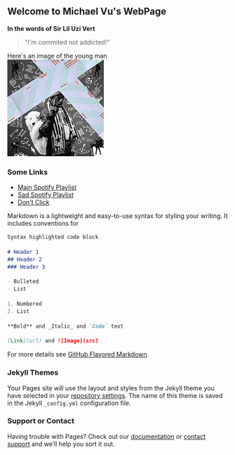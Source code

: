 ## Welcome to Michael Vu's WebPage
**In the words of Sir Lil Uzi Vert**
> "I'm commited not addicted!"
>
Here's an image of the young man  
![Image](/LIR2.jpg)

### Some Links
- [Main Spotify Playlist](https://open.spotify.com/playlist/7eQVYX5OojUcPta3u0XRzg)
- [Sad Spotify Playlist](https://open.spotify.com/playlist/2nc1PSY18589KgbhyQWBHV)
- [Don't Click](https://www.youtube.com/watch?v=dQw4w9WgXcQ)

Markdown is a lightweight and easy-to-use syntax for styling your writing. It includes conventions for

```markdown
Syntax highlighted code block

# Header 1
## Header 2
### Header 3

- Bulleted
- List

1. Numbered
2. List

**Bold** and _Italic_ and `Code` text

[Link](url) and ![Image](src)
```

For more details see [GitHub Flavored Markdown](https://guides.github.com/features/mastering-markdown/).

### Jekyll Themes

Your Pages site will use the layout and styles from the Jekyll theme you have selected in your [repository settings](https://github.com/mtvuu/mtvuu.github.io/settings). The name of this theme is saved in the Jekyll `_config.yml` configuration file.

### Support or Contact

Having trouble with Pages? Check out our [documentation](https://docs.github.com/categories/github-pages-basics/) or [contact support](https://github.com/contact) and we’ll help you sort it out.
